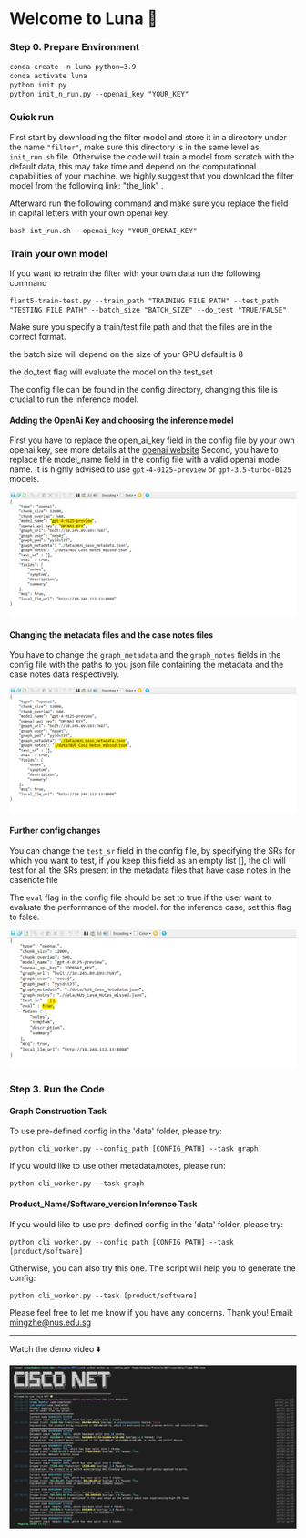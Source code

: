 # Welcome to Luna 🔮

### Step 0. Prepare Environment
```shell
conda create -n luna python=3.9
conda activate luna
python init.py 
python init_n_run.py --openai_key "YOUR_KEY"
```

### Quick run
First start by downloading the filter model and store it in a directory under the name ``` "filter" ```, make sure this directory is in the same level as ```init_run.sh``` file. Otherwise the code will train a model from scratch with the default data, this may take time and depend on the computational capabilities of your machine. we highly suggest that you download the filter model from the following link: "the_link" .

Afterward run the following command and make sure you replace the field in capital letters with your own openai key.
```
bash int_run.sh --openai_key "YOUR_OPENAI_KEY"
```

### Train your own model

If you want to retrain the filter with your own data run the following command
```
flant5-train-test.py --train_path "TRAINING FILE PATH" --test_path "TESTING FILE PATH" --batch_size "BATCH_SIZE" --do_test "TRUE/FALSE"
```

Make sure you specify a train/test file path and that the files are in the correct format.

the batch size will depend on the size of your GPU default is 8

the do_test flag will evaluate the model on the test_set

The config file can be found in the config directory, changing this file is crucial to run the inference model.

#### Adding the OpenAi Key and choosing the inference model 

First you have to replace the open_ai_key field in the config file by your own openai key, see more details at the [openai website](https://platform.openai.com/api-keys)
Second, you have to replace the model_name field in the config file with a valid openai model name. It is highly advised to use ```gpt-4-0125-preview``` or ```gpt-3.5-turbo-0125``` models.

![change](data/openai.png)

#### Changing the metadata files and the case notes files

You have to change the ```graph_metadata``` and the ```graph_notes``` fields in the config file with the paths to you json file containing the metadata and the case notes data respectively.

![change](data/change_files.png)

#### Further config changes

You can change the ```test_sr``` field in the config file, by specifying the SRs for which you want to test, if you keep this field as an empty list [], the cli will test for all the SRs present in the metadata files that have case notes in the casenote file

The ```eval``` flag in the config file should be set to true if the user want to evaluate the performance of the model. for the inference case, set this flag to false.

![change](data/testing_srs.png)

### Step 3. Run the Code
#### Graph Construction Task
To use pre-defined config in the 'data' folder, please try:
```shell
python cli_worker.py --config_path [CONFIG_PATH] --task graph
```

If you would like to use other metadata/notes, please run:
```shell
python cli_worker.py --task graph
```

#### Product_Name/Software_version Inference Task
If you would like to use pre-defined config in the 'data' folder, please try:
```shell
python cli_worker.py --config_path [CONFIG_PATH] --task [product/software]
```

Otherwise, you can also try this one. The script will help you to generate the config:
```shell
python cli_worker.py --task [product/software]
```

Please feel free to let me know if you have any concerns. Thank you!
Email: mingzhe@nus.edu.sg

---

Watch the demo video ⬇️

[![Demo](data/demo.png)](https://www.youtube.com/watch?v=ZA4cExEgurE)
